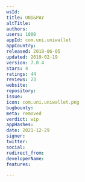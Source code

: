 ```yaml
---
wsId: 
title: UNI&PAY
altTitle: 
authors: 
users: 1000
appId: com.uni.uniwallet
appCountry: 
released: 2018-06-05
updated: 2019-02-19
version: 7.0.4
stars: 4
ratings: 44
reviews: 23
website: 
repository: 
issue: 
icon: com.uni.uniwallet.png
bugbounty: 
meta: removed
verdict: wip
appHashes: 
date: 2021-12-29
signer: 
twitter: 
social: 
redirect_from: 
developerName: 
features: 

---
```



